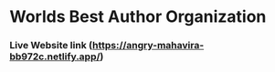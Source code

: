 # Worlds Best Author Organization

### Live Website link (https://angry-mahavira-bb972c.netlify.app/)
